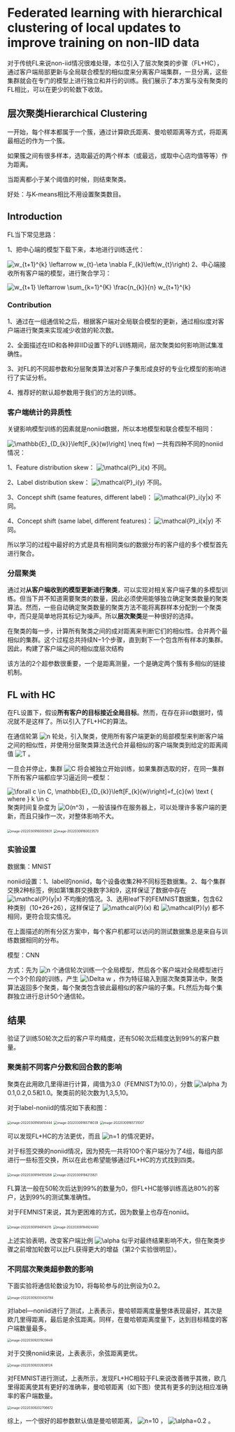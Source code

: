 # Federated learning with hierarchical clustering of local updates to improve training on non-IID data

对于传统FL来说non-iid情况很难处理，本位引入了层次聚类的步骤（FL+HC），通过客户端局部更新与全局联合模型的相似度来分离客户端集群，一旦分离，这些集群就会在专门的模型上进行独立和并行的训练。我们展示了本方案与没有聚类的FL相比，可以在更少的轮数下收敛。

## 层次聚类Hierarchical Clustering



一开始，每个样本都属于一个簇，通过计算欧氏距离、曼哈顿距离等方式，将距离最相近的作为一个簇。

如果簇之间有很多样本，选取最近的两个样本（或最远，或取中心店均值等等）作为距离。

当距离都小于某个阈值的时候，则结束聚类。

好处：与K-means相比不用设置聚类数目。

## Introduction

FL当下常见思路：

1、把中心端的模型下载下来，本地进行训练迭代：

<img src="https://www.zhihu.com/equation?tex=w_{t+1}^{k} \leftarrow w_{t}-\eta \nabla F_{k}\left(w_{t}\right)
" alt="w_{t+1}^{k} \leftarrow w_{t}-\eta \nabla F_{k}\left(w_{t}\right)
" class="ee_img tr_noresize" eeimg="1">
2、中心端接收所有客户端的模型，进行聚合学习：

<img src="https://www.zhihu.com/equation?tex=w_{t+1} \leftarrow \sum_{k=1}^{K} \frac{n_{k}}{n} w_{t+1}^{k}
" alt="w_{t+1} \leftarrow \sum_{k=1}^{K} \frac{n_{k}}{n} w_{t+1}^{k}
" class="ee_img tr_noresize" eeimg="1">

### Contribution

1、通过在一组通信轮之后，根据客户端对全局联合模型的更新，通过相似度对客户端进行聚类来实现减少收敛的轮次数。

2、全面描述在IID和各种非IID设置下的FL训练期间，层次聚类如何影响测试集准确性。

3、对FL的不同超参数和分层聚类算法对客户子集形成良好的专业化模型的影响进行了实证分析。

4、推荐好的默认超参数用于我们的方法的训练。

### 客户端统计的异质性

关键影响模型训练的因素就是noniid数据，所以本地模型和联合模型不相同：

<img src="https://www.zhihu.com/equation?tex=\mathbb{E}_{D_{k}}\left[F_{k}(w)\right] \neq f(w)
" alt="\mathbb{E}_{D_{k}}\left[F_{k}(w)\right] \neq f(w)
" class="ee_img tr_noresize" eeimg="1">
一共有四种不同的noniid情况：

1、Feature distribution skew： <img src="https://www.zhihu.com/equation?tex=\mathcal{P}_i(x)" alt="\mathcal{P}_i(x)" class="ee_img tr_noresize" eeimg="1"> 不同。

2、Label distribution skew： <img src="https://www.zhihu.com/equation?tex=\mathcal{P}_i(y)" alt="\mathcal{P}_i(y)" class="ee_img tr_noresize" eeimg="1"> 不同。

3、Concept shift (same features, different label)： <img src="https://www.zhihu.com/equation?tex=\mathcal{P}_i(y|x)" alt="\mathcal{P}_i(y|x)" class="ee_img tr_noresize" eeimg="1"> 不同。

4、Concept shift (same label, different features)： <img src="https://www.zhihu.com/equation?tex=\mathcal{P}_i(x|y)" alt="\mathcal{P}_i(x|y)" class="ee_img tr_noresize" eeimg="1"> 不同。



所以学习的过程中最好的方式是具有相同类似的数据分布的客户组的多个模型首先进行聚合。

### 分层聚类

通过对**从客户端收到的模型更新进行聚类**，可以实现对相关客户端子集的多模型训练。但当下并不知道需要聚类的数量，因此必须使用能够独立确定聚类数量的聚类算法。然而，一些自动确定聚类数量的聚类方法不能将离群样本分配到一个聚类中，而只是简单地将其标记为噪声。所以**层次聚类**是一种很好的选择。

在聚类的每一步，计算所有聚类之间的成对距离来判断它们的相似性。合并两个最相似的集群。这个过程总共持续N−1个步骤，直到剩下一个包含所有样本的集群。因此，构建了客户端之间的相似度层次结构

该方法的2个超参数很重要，一个是距离测量，一个是确定两个簇有多相似的链接机制。

## FL with HC

在FL设置下，假设**所有客户的目标接近全局目标**。然而，在存在非iid数据时，情况就不是这样了。所以引入了FL+HC的算法。

在通信轮第 <img src="https://www.zhihu.com/equation?tex=n" alt="n" class="ee_img tr_noresize" eeimg="1"> 轮处，引入聚类，使用所有客户端更新的局部模型来判断客户端之间的相似性，并使用分层聚类算法迭代合并最相似的客户端聚类到给定的距离阈值 <img src="https://www.zhihu.com/equation?tex=T" alt="T" class="ee_img tr_noresize" eeimg="1"> 。

一旦合并停止，集群 <img src="https://www.zhihu.com/equation?tex=C" alt="C" class="ee_img tr_noresize" eeimg="1"> 将会被独立开始训练，如果集群选取的好，在同一集群下所有客户端都应学习逼近同一模型：

<img src="https://www.zhihu.com/equation?tex=\forall c \in C, \mathbb{E}_{D_{k}}\left[F_{k}(w)\right]=f_{c}(w) \text { where } k \in c
" alt="\forall c \in C, \mathbb{E}_{D_{k}}\left[F_{k}(w)\right]=f_{c}(w) \text { where } k \in c
" class="ee_img tr_noresize" eeimg="1">
聚类时间复杂度为 <img src="https://www.zhihu.com/equation?tex=O(n^3)" alt="O(n^3)" class="ee_img tr_noresize" eeimg="1"> ，一般该操作在服务器上，可以处理许多客户端的更新，而且只操作一次，对整体影响不大。

<img src="https://raw.githubusercontent.com/QiTianyu-0403/Markdown4Zhihu/master/Data/HFL to improve noniid data/image-20220309160005631.png" alt="image-20220309160005631" style="zoom:50%;" />

<img src="https://raw.githubusercontent.com/QiTianyu-0403/Markdown4Zhihu/master/Data/HFL to improve noniid data/image-20220309160023573.png" alt="image-20220309160023573" style="zoom:50%;" />

### 实验设置

数据集：MNIST

noniid设置：1、label的noniid，每个设备收集2种不同标签数据集。2、每个集群交换2种标签，例如第1集群交换数字3和9，这样保证了数据中存在 <img src="https://www.zhihu.com/equation?tex=\mathcal{P}(y|x)" alt="\mathcal{P}(y|x)" class="ee_img tr_noresize" eeimg="1"> 不均衡的情况。3、选用leaf下的FEMNIST数据集，包含62种类别（10+26+26），这样保证了 <img src="https://www.zhihu.com/equation?tex=\mathcal{P}(x)" alt="\mathcal{P}(x)" class="ee_img tr_noresize" eeimg="1"> 和 <img src="https://www.zhihu.com/equation?tex=\mathcal{P}(y)" alt="\mathcal{P}(y)" class="ee_img tr_noresize" eeimg="1"> 都不相同，更符合现实情况。

在上面描述的所有分区方案中，每个客户机都可以访问的测试数据集总是来自与训练数据相同的分布。

模型：CNN         

方式：先为 <img src="https://www.zhihu.com/equation?tex=n" alt="n" class="ee_img tr_noresize" eeimg="1"> 个通信轮次训练一个全局模型，然后各个客户端对全局模型进行一个3个阶段的训练，产生 <img src="https://www.zhihu.com/equation?tex=\Delta w" alt="\Delta w" class="ee_img tr_noresize" eeimg="1"> ，作为特征输入到层次聚类算法中，聚类算法返回多个聚类，每个聚类包含彼此最相似的客户端的子集。FL然后为每个集群独立进行总计50个通信轮。

## 结果

验证了训练50轮次之后的客户平均精度，还有50轮次后精度达到99%的客户数量。

### 聚类前不同客户分数和回合数的影响

聚类在此用欧几里得进行计算，阈值为3.0（FEMNIST为10.0），分数 <img src="https://www.zhihu.com/equation?tex=\alpha" alt="\alpha" class="ee_img tr_noresize" eeimg="1"> 为0.1,0.2,0.5和1.0。聚类前的轮次数为1,3,5,10。

对于label-noniid的情况如下表和图：

<img src="https://raw.githubusercontent.com/QiTianyu-0403/Markdown4Zhihu/master/Data/HFL to improve noniid data/image-20220309165610444.png" alt="image-20220309165610444" style="zoom:50%;" />

<img src="https://raw.githubusercontent.com/QiTianyu-0403/Markdown4Zhihu/master/Data/HFL to improve noniid data/image-20220309165718039.png" alt="image-20220309165718039" style="zoom:50%;" />

<img src="https://raw.githubusercontent.com/QiTianyu-0403/Markdown4Zhihu/master/Data/HFL to improve noniid data/image-20220309165731007.png" alt="image-20220309165731007" style="zoom:50%;" />

可以发现FL+HC的方法更优，而且 <img src="https://www.zhihu.com/equation?tex=n=1" alt="n=1" class="ee_img tr_noresize" eeimg="1"> 的情况更好。

对于标签交换的noniid情况，因为预先一共将100个客户端分为了4组，每组内部进行一些标签交换，所以在此也希望能够通过FL+HC的方式找到四类。

<img src="https://raw.githubusercontent.com/QiTianyu-0403/Markdown4Zhihu/master/Data/HFL to improve noniid data/image-20220309194155268.png" alt="image-20220309194155268" style="zoom:50%;" />

<img src="https://raw.githubusercontent.com/QiTianyu-0403/Markdown4Zhihu/master/Data/HFL to improve noniid data/image-20220309194213821.png" alt="image-20220309194213821" style="zoom:50%;" />

FL算法一般在50轮次后达到99%的数量为0，但FL+HC能够训练高达80%的客户，达到99%的测试集准确性。

对于FEMNIST来说，其为更困难的方式，因为数量上也存在noniid。

<img src="https://raw.githubusercontent.com/QiTianyu-0403/Markdown4Zhihu/master/Data/HFL to improve noniid data/image-20220309194914015.png" alt="image-20220309194914015" style="zoom:50%;" />

<img src="https://raw.githubusercontent.com/QiTianyu-0403/Markdown4Zhihu/master/Data/HFL to improve noniid data/image-20220309194924440.png" alt="image-20220309194924440" style="zoom:50%;" />

上述实验表明，改变客户端比例 <img src="https://www.zhihu.com/equation?tex=\alpha" alt="\alpha" class="ee_img tr_noresize" eeimg="1"> 似乎对最终结果影响不大，但在聚类步骤之前增加轮数可以比FL获得更大的增益（第2个实验很明显）。

### 不同层次聚类超参数的影响

下面实验将通信轮数设为10，将每轮参与的比例设为0.2。

<img src="https://raw.githubusercontent.com/QiTianyu-0403/Markdown4Zhihu/master/Data/HFL to improve noniid data/image-20220309200430784.png" alt="image-20220309200430784" style="zoom:50%;" />

对label—noniid进行了测试，上表表示，曼哈顿距离度量整体表现最好，其次是欧几里得距离，最后是余弦距离。同样，在曼哈顿距离度量下，达到目标精度的客户端数量最多。

<img src="https://raw.githubusercontent.com/QiTianyu-0403/Markdown4Zhihu/master/Data/HFL to improve noniid data/image-20220309201929949.png" alt="image-20220309201929949" style="zoom:50%;" />

对于交换noniid来说，上表表示，余弦距离更优。

<img src="https://raw.githubusercontent.com/QiTianyu-0403/Markdown4Zhihu/master/Data/HFL to improve noniid data/image-20220309202638124.png" alt="image-20220309202638124" style="zoom:50%;" />

对FEMNIST进行测试，上表所示，发现FL+HC相较于FL来说改善微乎其微，欧几里得距离使其有更好的准确率，曼哈顿距离（如下图）使其有更多的到达相应准确率的客户端数量。

<img src="https://raw.githubusercontent.com/QiTianyu-0403/Markdown4Zhihu/master/Data/HFL to improve noniid data/image-20220309202706672.png" alt="image-20220309202706672" style="zoom:50%;" />

综上，一个很好的超参数默认值是曼哈顿距离， <img src="https://www.zhihu.com/equation?tex=n=10" alt="n=10" class="ee_img tr_noresize" eeimg="1"> ， <img src="https://www.zhihu.com/equation?tex=\alpha=0.2" alt="\alpha=0.2" class="ee_img tr_noresize" eeimg="1"> 。